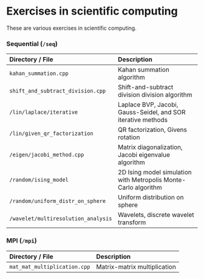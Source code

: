 # Exercises in scientific computing

These are various exercises in scientific computing.

### Sequential (`/seq`)

| Directory / File						| Description 															|
|:--------------------------------------|:----------------------------------------------------------------------|
| `kahan_summation.cpp`					| Kahan summation algorithm												|
| `shift_and_subtract_division.cpp`		| Shift-and-subtract division division algorithm						|
| `/lin/laplace/iterative`				| Laplace BVP, Jacobi, Gauss-Seidel, and SOR iterative methods			|
| `/lin/given_qr_factorization`			| QR factorization, Givens rotation										|
| `/eigen/jacobi_method.cpp`			| Matrix diagonalization, Jacobi eigenvalue algorithm					|
| `/random/ising_model`					| 2D Ising model simulation with Metropolis Monte-Carlo algorithm		|
| `/random/uniform_distr_on_sphere`		| Uniform distribution on sphere										|
| `/wavelet/multiresolution_analysis`	| Wavelets, discrete wavelet transform									|

### MPI (`/mpi`)

| Directory / File						| Description 															|
|:--------------------------------------|:----------------------------------------------------------------------|
| `mat_mat_multiplication.cpp`			| Matrix-matrix multiplication											|

<!--| 20	| 4.4		| LU factorization					| LU factorization without pivoting, MPI						|-->
